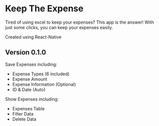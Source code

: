 # Keep The Expense
Tired of using excel to keep your expenses? This app is the answer! With just some clicks, you can keep your expenses easily.

Created using React-Native

## Version 0.1.0
Save Expenses including:
- Expense Types (6 included)
- Expense Amount
- Expense Information (Optional)
- ID & Date (Auto)

Show Expenses including:
- Expenses Table
- Filter Data
- Delete Data